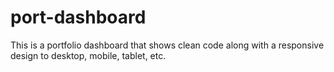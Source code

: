 # port-dashboard

This is a portfolio dashboard that shows clean code along with a responsive design to desktop, mobile, tablet, etc. 
